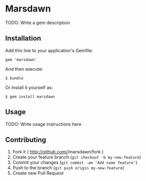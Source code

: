 # Marsdawn

TODO: Write a gem description

## Installation

Add this line to your application's Gemfile:

    gem 'marsdawn'

And then execute:

    $ bundle

Or install it yourself as:

    $ gem install marsdawn

## Usage

TODO: Write usage instructions here

## Contributing

1. Fork it ( http://github.com/<my-github-username>/marsdawn/fork )
2. Create your feature branch (`git checkout -b my-new-feature`)
3. Commit your changes (`git commit -am 'Add some feature'`)
4. Push to the branch (`git push origin my-new-feature`)
5. Create new Pull Request
